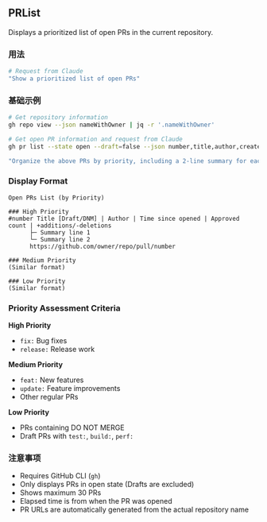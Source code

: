 ## PRList

Displays a prioritized list of open PRs in the current repository.

### 用法

```bash
# Request from Claude
"Show a prioritized list of open PRs"
```

### 基础示例

```bash
# Get repository information
gh repo view --json nameWithOwner | jq -r '.nameWithOwner'

# Get open PR information and request from Claude
gh pr list --state open --draft=false --json number,title,author,createdAt,additions,deletions,reviews --limit 30

"Organize the above PRs by priority, including a 2-line summary for each PR. Generate URLs using the repository name obtained above"
```

### Display Format

```
Open PRs List (by Priority)

### High Priority
#number Title [Draft/DNM] | Author | Time since opened | Approved count | +additions/-deletions
      ├─ Summary line 1
      └─ Summary line 2
      https://github.com/owner/repo/pull/number

### Medium Priority
(Similar format)

### Low Priority
(Similar format)
```

### Priority Assessment Criteria

**High Priority**

- `fix:` Bug fixes
- `release:` Release work

**Medium Priority**

- `feat:` New features
- `update:` Feature improvements
- Other regular PRs

**Low Priority**

- PRs containing DO NOT MERGE
- Draft PRs with `test:`, `build:`, `perf:`

### 注意事项

- Requires GitHub CLI (`gh`)
- Only displays PRs in open state (Drafts are excluded)
- Shows maximum 30 PRs
- Elapsed time is from when the PR was opened
- PR URLs are automatically generated from the actual repository name
